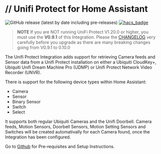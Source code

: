 # // Unifi Protect for Home Assistant

![GitHub release (latest by date including pre-releases)](https://img.shields.io/github/v/release/briis/unifiprotect?include_prereleases&style=flat-square) [![hacs_badge](https://img.shields.io/badge/HACS-Default-orange.svg?style=flat-square)](https://github.com/custom-components/hacs)

> **NOTE** If you are NOT running UniFi Protect V1.20.0 or higher, you must use the **V0.9.1** of this Integration.
> Please the [CHANGELOG](https://github.com/briis/unifiprotect/blob/master/CHANGELOG.md) very carefully before you upgrade as there are many breaking changes going from V0.9.1 to 0.10.0

The Unifi Protect Integration adds support for retrieving Camera feeds and Sensor data from a Unifi Protect installation on either a Ubiquiti CloudKey+,  Ubiquiti Unifi Dream Machine Pro (UDMP) or Unifi Protect Network Video Recorder (UNVR).

There is support for the following device types within Home Assistant:
* Camera
* Sensor
* Binary Sensor
* Switch
* Select

It supports both regular Ubiquiti Cameras and the Unifi Doorbell. Camera feeds, Motion Sensors, Doorbell Sensors, Motion Setting Sensors and Switches will be created automativally for each Camera found, once the Integration has been configured.

Go to [Github](https://github.com/briis/unifiprotect) for Pre-requisites and Setup Instructions.

